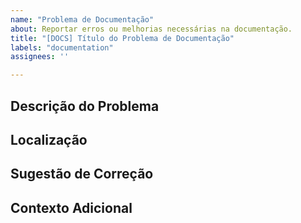 ```yaml
---
name: "Problema de Documentação"
about: Reportar erros ou melhorias necessárias na documentação.
title: "[DOCS] Título do Problema de Documentação"
labels: "documentation"
assignees: ''

---
```


## Descrição do Problema
<!-- Descreva o problema ou a área que precisa de melhorias na documentação. -->

## Localização
<!-- Indique onde o problema foi encontrado (link ou seção específica). -->

## Sugestão de Correção
<!-- Sugira como corrigir ou melhorar a documentação. -->

## Contexto Adicional
<!-- Qualquer outra informação relevante, como links ou exemplos. -->
